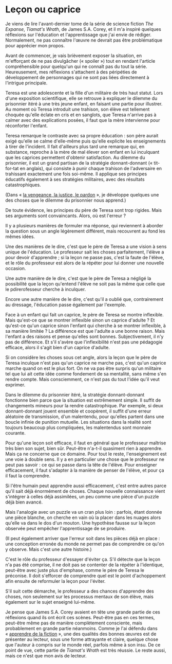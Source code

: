 Leçon ou caprice
================

Je viens de lire l'avant-dernier tome de la série de science fiction *The
Expanse*, *Tiamat's Wrath*, de James S.A. Corey, et il m'a inspiré quelques
réflexions sur l'éducation et l'apprentissage que j'ai envie de rédiger.
Normalement, ne pas connaître l'œuvre ne devrait pas être problématique pour
apprécier mon propos.

Avant de commencer, je vais brièvement exposer la situation, en m'efforçant
de ne pas divulgâcher (« spoiler ») tout en rendant l'article compréhensible
pour quelqu'un qui ne connaît pas du tout la série. Heureusement, mes
réflexions s'attachent à des péripéties de développement de personnages qui
ne sont pas liées directement à l'intrigue principale.

Teresa est une adolescente et la fille d'un militaire de très haut statut.
Lors d'une exposition scientifique, elle se retrouve à expliquer le dilemme
du prisonnier itéré à une très jeune enfant, en faisant une partie pour
illustrer. Au moment où Teresa introduit une trahison, son élève est
tellement choquée qu'elle éclate en cris et en sanglots, que Teresa n'arrive
pas à calmer avec des explications posées, il faut que la mère intervienne
pour réconforter l'enfant.

Teresa remarque le contraste avec sa propre éducation : son père aurait
exigé qu'elle se calme d'elle-même puis qu'elle explicite les enseignements
à tirer de l'incident. Il fait d'ailleurs plus tard une remarque qui, en
substance, reproche à la mère de mal élever son enfant en lui inculquant que
les caprices permettent d'obtenir satisfaction. Au dilemme du prisonnier, il
est un grand partisan de la stratégie donnant-donnant (« tit-for-tat en
anglais), qui consiste à punir chaque trahison de l'adversaire en trahissant
exactement une fois soi-même. Il applique ses principes éducatifs également
à ses stratégies militaires, avec des résultats catastrophiques.

(Dans « [la vengeance, la justice, le pardon][vjp] », je développe quelques
une des choses que le dilemme du prisonnier nous apprend.)

De toute évidence, les principes du père de Teresa sont trop rigides. Mais
ses arguments sont convaincants. Alors, où est l'erreur ?

Il y a plusieurs manières de formuler ma réponse, qui reviennent à aborder
la question sous un angle légèrement différent, mais recouvrent au fond les
mêmes idées.

Une des manières de le dire, c'est que le père de Teresa a une vision à sens
unique de l'éducation. Le professeur sait les choses parfaitement, l'élève a
pour devoir d'apprendre ; si la leçon ne passe pas, c'est la faute de
l'élève, et le rôle du professeur est alors de la répéter pour lui donner
une nouvelle occasion.

Une autre manière de le dire, c'est que le père de Teresa a négligé la
possibilité que la leçon qu'entend l'élève ne soit pas la même que celle que
le pdirerofesseur cherche à inculquer.

Encore une autre manière de le dire, c'est qu'il a oublié que, contrairement
au dressage, l'éducation passe également par l'exemple.

Face à un enfant qui fait un caprice, le père de Teresa se montre
inflexible. Mais qu'est-ce que se montrer inflexible sinon un caprice
d'adulte ? Et qu'est-ce qu'un caprice sinon l'enfant qui cherche à se
montrer inflexible, à sa manière limitée ? La différence est que l'adulte a
une bonne raison. Mais l'enfant a des raisons et pense qu'elles sont bonnes.
Subjectivement, il n'y pas de différence. Et s'il s'avère que
l'inflexibilité n'est pas une pédagogie efficace, alors il s'agit bien d'un
caprice d'adulte.

Si on considère les choses sous cet angle, alors la leçon que le père de
Teresa inculque n'est pas qu'un caprice ne marche pas, c'est qu'un caprice
marche quand on est le plus fort. On ne va pas être surpris qu'un militaire
tel que lui ait cette idée comme fondement de sa mentalité, sans même s'en
rendre compte. Mais consciemment, ce n'est pas du tout l'idée qu'il veut
exprimer.

Dans le dilemme du prisonnier itéré, la stratégie donnant-donnant fonctionne
bien parce que la situation est extrêmement simple. Il suffit de changements
mineurs pour la rendre catastrophique. Par exemple, si deux donnant-donnant
jouent ensemble et coopèrent, il suffit d'une erreur aléatoire de
transmission, d'un malentendu, pour qu'elles partent dans une boucle infinie
de punition mutuelle. Les situations dans la réalité sont toujours beaucoup
plus compliquées, les malentendus sont monnaie courante.

Pour qu'une leçon soit efficace, il faut en général que le professeur
maîtrise très bien son sujet, bien sûr. Peut-être n'a-t-il quasiment rien à
apprendre. Mais ça ne concerne que ce domaine. Pour tout le reste,
l'enseignement est une voie à double sens. Il y a en particulier une chose
que le professeur ne peut pas savoir : ce qui se passe dans la tête de
l'élève. Pour enseigner efficacement, il faut s'adapter à la manière de
penser de l'élève, et pour ça il faut la comprendre.

Si l'être humain peut apprendre aussi efficacement, c'est entre autres parce
qu'il sait déjà énormément de choses. Chaque nouvelle connaissance vient
s'intégrer à celles déjà assimilées, un peu comme une pièce d'un puzzle déjà
bien avancé.

Mais l'analogie avec un puzzle va un cran plus loin : parfois, étant donnée
une pièce blanche, on cherche en vain où la placer dans les nuages alors
qu'elle va dans le dos d'un mouton. Une hypothèse fausse sur la leçon
observée peut empêcher l'apprentissage de se produire.

(Il peut également arriver que l'erreur soit dans les pièces déjà en place :
une conception erronée du monde ne permet pas de comprendre ce qu'on y
observe. Mais c'est une autre histoire.)

C'est le rôle du professeur d'essayer d'éviter ça. S'il détecte que la leçon
n'a pas été comprise, il ne doit pas se contenter de la répéter à
l'identique, peut-être avec juste plus d'emphase, comme le père de Teresa le
préconise. Il doit s'efforcer de comprendre quel est le point d'achoppement
afin ensuite de reformuler la leçon pour l'éviter.

S'il suit cette démarche, le professeur a des chances d'apprendre des
choses, non seulement sur les processus mentaux de son élève, mais également
sur le sujet enseigné lui-même.

Je pense que James S.A. Corey avaient en tête une grande partie de ces
réflexions quand ils ont écrit ces scènes. Peut-être pas en ces termes,
peut-être même pas de manière complètement consciente, mais probablement en
grande partie néanmoins. Comme je l'ai défendu dans « [apprendre de la
fiction][af] », une des qualités des bonnes œuvres est de présenter au
lecteur, sous une forme attrayante et claire, quelque chose que l'auteur à
compris sur le monde réel, parfois même à son insu. De ce point de vue,
cette partie de *Tiamat's Wrath* est très réussie. Le reste aussi, mais ce
n'est que mon avis de lecteur.


 [vjp]: la_vengeance_la_justice_le_pardon.md
 [af]: apprendre_de_la_fiction.md
